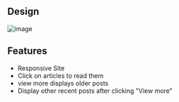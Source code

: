 ## Design
![image](https://github.com/Jonathan-Scruggs/Jonathan-Learning-Journal-/assets/30415863/0aa7ad03-1cb1-4d0c-9ec0-25d28b6f6c47)
## Features
- Responsive Site
- Click on articles to read them
- view more displays older posts
- Display other recent posts after clicking "View more"
